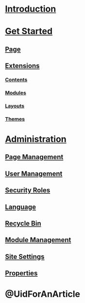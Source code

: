 # [Introduction](intro.md)
# [Get Started](get-started.md)

## [Page](pages/index.md)
## [Extensions](extensions/index.md)
### [Contents](extensions/contents.md)
### [Modules](extensions/modules.md)
### [Layouts](extensions/layouts.md)
### [Themes](extensions/themes.md)


# [Administration](admin/index.md)
## [Page Management](admin/page-management.md)
## [User Management](admin/user-management.md)
## [Security Roles](admin/security-roles.md)
## [Language](admin/language.md)
## [Recycle Bin](admin/recycle-bin.md)
## [Module Management](admin/module-management.md)
## [Site Settings](admin/site-settings.md)
## [Properties](admin/properties.md)





# @UidForAnArticle